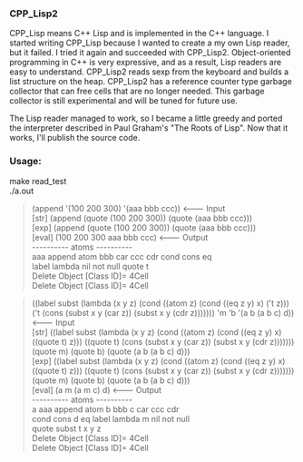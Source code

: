 ### CPP_Lisp2

CPP_Lisp means C++ Lisp and is implemented in the C++ language.
I started writing CPP_Lisp because I wanted to create a my own Lisp reader, but it failed.
I tried it again and succeeded with CPP_Lisp2.
Object-oriented programming in C++ is very expressive, and as a result, Lisp readers are easy to understand.
CPP_Lisp2 reads sexp from the keyboard and builds a list structure on the heap.
CPP_Lisp2 has a reference counter type garbage collector that can free cells that are no longer needed.
This garbage collector is still experimental and will be tuned for future use.

The Lisp reader managed to work, so I became a little greedy and ported the interpreter described in Paul Graham's "The Roots of Lisp".
Now that it works, I'll publish the source code.

### Usage:
make read_test  
./a.out  

> (append '(100 200 300) '(aaa bbb ccc))  <--- Input  
[str] (append (quote (100 200 300)) (quote (aaa bbb ccc)))  
[exp] (append (quote (100 200 300)) (quote (aaa bbb ccc)))  
[eval] (100 200 300 aaa bbb ccc)          <--- Output  
 ---------- atoms ----------  
aaa append atom bbb car ccc cdr cond cons eq   
label lambda nil not null quote t  
Delete Object [Class ID]= 4Cell  
Delete Object [Class ID]= 4Cell  

> ((label subst (lambda (x y z) (cond ((atom z) (cond ((eq z y) x) ('t z))) ('t (cons (subst x y (car z)) (subst x y (cdr z))))))) 'm 'b '(a b (a b c) d))     <--- Input  
[str] ((label subst (lambda (x y z) (cond ((atom z) (cond ((eq z y) x) ((quote t) z))) ((quote t) (cons (subst x y (car z)) (subst x y (cdr z))))))) (quote m) (quote b) (quote (a b (a b c) d)))  
[exp] ((label subst (lambda (x y z) (cond ((atom z) (cond ((eq z y) x) ((quote t) z))) ((quote t) (cons (subst x y (car z)) (subst x y (cdr z))))))) (quote m) (quote b) (quote (a b (a b c) d)))  
[eval] (a m (a m c) d)   <--- Output  
 ---------- atoms ----------  
a aaa append atom b bbb c car ccc cdr  
cond cons d eq label lambda m nil not null  
quote subst t x y z  
Delete Object [Class ID]= 4Cell  
Delete Object [Class ID]= 4Cell  
